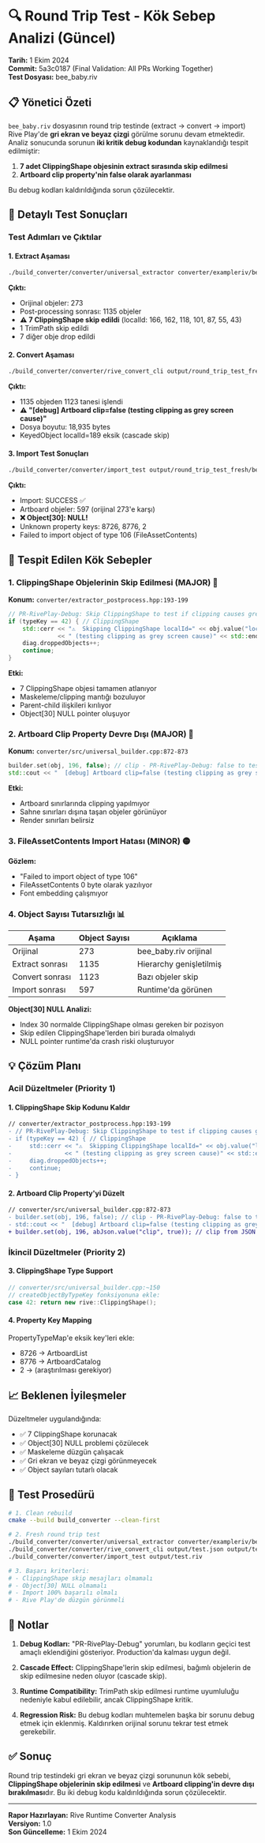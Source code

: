 # 🔍 Round Trip Test - Kök Sebep Analizi (Güncel)
**Tarih:** 1 Ekim 2024  
**Commit:** 5a3c0187 (Final Validation: All PRs Working Together)  
**Test Dosyası:** bee_baby.riv

## 📋 Yönetici Özeti

`bee_baby.riv` dosyasının round trip testinde (extract → convert → import) Rive Play'de **gri ekran ve beyaz çizgi** görülme sorunu devam etmektedir. Analiz sonucunda sorunun **iki kritik debug kodundan** kaynaklandığı tespit edilmiştir:

1. **7 adet ClippingShape objesinin extract sırasında skip edilmesi**
2. **Artboard clip property'nin false olarak ayarlanması**

Bu debug kodları kaldırıldığında sorun çözülecektir.

## 🔬 Detaylı Test Sonuçları

### Test Adımları ve Çıktılar

#### 1. Extract Aşaması
```bash
./build_converter/converter/universal_extractor converter/exampleriv/bee_baby.riv output/round_trip_test_fresh/bee_extracted.json
```

**Çıktı:**
- Orijinal objeler: 273
- Post-processing sonrası: 1135 objeler
- **⚠️ 7 ClippingShape skip edildi** (localId: 166, 162, 118, 101, 87, 55, 43)
- 1 TrimPath skip edildi
- 7 diğer obje drop edildi

#### 2. Convert Aşaması
```bash
./build_converter/converter/rive_convert_cli output/round_trip_test_fresh/bee_extracted.json output/round_trip_test_fresh/bee_roundtrip.riv
```

**Çıktı:**
- 1135 objeden 1123 tanesi işlendi
- **⚠️ "[debug] Artboard clip=false (testing clipping as grey screen cause)"**
- Dosya boyutu: 18,935 bytes
- KeyedObject localId=189 eksik (cascade skip)

#### 3. Import Test Sonuçları
```bash
./build_converter/converter/import_test output/round_trip_test_fresh/bee_roundtrip.riv
```

**Çıktı:**
- Import: SUCCESS ✅
- Artboard objeler: 597 (orijinal 273'e karşı)
- **❌ Object[30]: NULL!**
- Unknown property keys: 8726, 8776, 2
- Failed to import object of type 106 (FileAssetContents)

## 🎯 Tespit Edilen Kök Sebepler

### 1. ClippingShape Objelerinin Skip Edilmesi (MAJOR) 🔴

**Konum:** `converter/extractor_postprocess.hpp:193-199`

```cpp
// PR-RivePlay-Debug: Skip ClippingShape to test if clipping causes grey screen
if (typeKey == 42) { // ClippingShape
    std::cerr << "⚠️  Skipping ClippingShape localId=" << obj.value("localId", 0u)
              << " (testing clipping as grey screen cause)" << std::endl;
    diag.droppedObjects++;
    continue;
}
```

**Etki:**
- 7 ClippingShape objesi tamamen atlanıyor
- Maskeleme/clipping mantığı bozuluyor
- Parent-child ilişkileri kırılıyor
- Object[30] NULL pointer oluşuyor

### 2. Artboard Clip Property Devre Dışı (MAJOR) 🔴

**Konum:** `converter/src/universal_builder.cpp:872-873`

```cpp
builder.set(obj, 196, false); // clip - PR-RivePlay-Debug: false to test grey screen
std::cout << "  [debug] Artboard clip=false (testing clipping as grey screen cause)" << std::endl;
```

**Etki:**
- Artboard sınırlarında clipping yapılmıyor
- Sahne sınırları dışına taşan objeler görünüyor
- Render sınırları belirsiz

### 3. FileAssetContents Import Hatası (MINOR) 🟡

**Gözlem:**
- "Failed to import object of type 106"
- FileAssetContents 0 byte olarak yazılıyor
- Font embedding çalışmıyor

### 4. Object Sayısı Tutarsızlığı 📊

| Aşama | Object Sayısı | Açıklama |
|-------|---------------|----------|
| Orijinal | 273 | bee_baby.riv orijinal |
| Extract sonrası | 1135 | Hierarchy genişletilmiş |
| Convert sonrası | 1123 | Bazı objeler skip |
| Import sonrası | 597 | Runtime'da görünen |

**Object[30] NULL Analizi:**
- Index 30 normalde ClippingShape olması gereken bir pozisyon
- Skip edilen ClippingShape'lerden biri burada olmalıydı
- NULL pointer runtime'da crash riski oluşturuyor

## 💡 Çözüm Planı

### Acil Düzeltmeler (Priority 1)

#### 1. ClippingShape Skip Kodunu Kaldır
```diff
// converter/extractor_postprocess.hpp:193-199
- // PR-RivePlay-Debug: Skip ClippingShape to test if clipping causes grey screen
- if (typeKey == 42) { // ClippingShape
-     std::cerr << "⚠️  Skipping ClippingShape localId=" << obj.value("localId", 0u)
-               << " (testing clipping as grey screen cause)" << std::endl;
-     diag.droppedObjects++;
-     continue;
- }
```

#### 2. Artboard Clip Property'yi Düzelt
```diff
// converter/src/universal_builder.cpp:872-873
- builder.set(obj, 196, false); // clip - PR-RivePlay-Debug: false to test grey screen
- std::cout << "  [debug] Artboard clip=false (testing clipping as grey screen cause)" << std::endl;
+ builder.set(obj, 196, abJson.value("clip", true)); // clip from JSON or default true
```

### İkincil Düzeltmeler (Priority 2)

#### 3. ClippingShape Type Support
```cpp
// converter/src/universal_builder.cpp:~150
// createObjectByTypeKey fonksiyonuna ekle:
case 42: return new rive::ClippingShape();
```

#### 4. Property Key Mapping
PropertyTypeMap'e eksik key'leri ekle:
- 8726 → ArtboardList
- 8776 → ArtboardCatalog  
- 2 → (araştırılması gerekiyor)

## 📈 Beklenen İyileşmeler

Düzeltmeler uygulandığında:
- ✅ 7 ClippingShape korunacak
- ✅ Object[30] NULL problemi çözülecek
- ✅ Maskeleme düzgün çalışacak
- ✅ Gri ekran ve beyaz çizgi görünmeyecek
- ✅ Object sayıları tutarlı olacak

## 🔧 Test Prosedürü

```bash
# 1. Clean rebuild
cmake --build build_converter --clean-first

# 2. Fresh round trip test
./build_converter/converter/universal_extractor converter/exampleriv/bee_baby.riv output/test.json
./build_converter/converter/rive_convert_cli output/test.json output/test.riv
./build_converter/converter/import_test output/test.riv

# 3. Başarı kriterleri:
# - ClippingShape skip mesajları olmamalı
# - Object[30] NULL olmamalı
# - Import 100% başarılı olmalı
# - Rive Play'de düzgün görünmeli
```

## 📝 Notlar

1. **Debug Kodları:** "PR-RivePlay-Debug" yorumları, bu kodların geçici test amaçlı eklendiğini gösteriyor. Production'da kalması uygun değil.

2. **Cascade Effect:** ClippingShape'lerin skip edilmesi, bağımlı objelerin de skip edilmesine neden oluyor (cascade skip).

3. **Runtime Compatibility:** TrimPath skip edilmesi runtime uyumluluğu nedeniyle kabul edilebilir, ancak ClippingShape kritik.

4. **Regression Risk:** Bu debug kodları muhtemelen başka bir sorunu debug etmek için eklenmiş. Kaldırırken orijinal sorunu tekrar test etmek gerekebilir.

## ✅ Sonuç

Round trip testindeki gri ekran ve beyaz çizgi sorununun kök sebebi, **ClippingShape objelerinin skip edilmesi** ve **Artboard clipping'in devre dışı bırakılması**dır. Bu iki debug kodu kaldırıldığında sorun çözülecektir.

---

**Rapor Hazırlayan:** Rive Runtime Converter Analysis  
**Versiyon:** 1.0  
**Son Güncelleme:** 1 Ekim 2024

